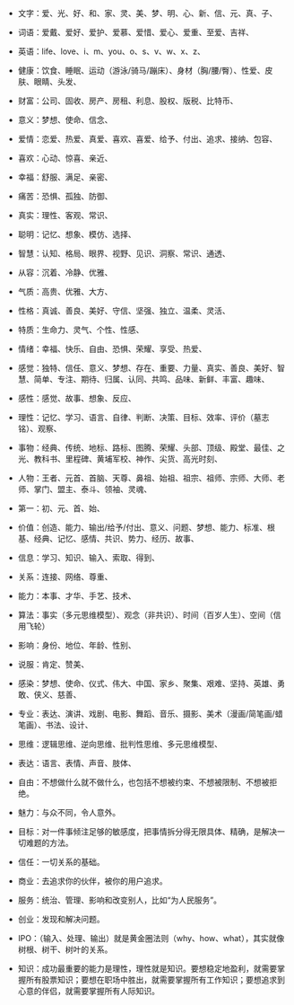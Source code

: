 * 文字：爱、光、好、和、家、灵、美、梦、明、心、新、信、元、真、子、
* 词语：爱戴、爱好、爱护、爱慕、爱惜、爱心、爱重、至爱、吉祥、
* 英语：life、love、i、m、you、o、s、v、w、x、z、

* 健康：饮食、睡眠、运动（游泳/骑马/蹦床）、身材（胸/腰/臀）、性爱、皮肤、眼睛、头发、
* 财富：公司、固收、房产、房租、利息、股权、版税、比特币、
* 意义：梦想、使命、信念、
* 爱情：恋爱、热爱、真爱、喜欢、喜爱、给予、付出、追求、接纳、包容、
* 喜欢：心动、惊喜、亲近、
* 幸福：舒服、满足、亲密、
* 痛苦：恐惧、孤独、防御、
* 真实：理性、客观、常识、
* 聪明：记忆、想象、模仿、选择、
* 智慧：认知、格局、眼界、视野、见识、洞察、常识、通透、
* 从容：沉着、冷静、优雅、
* 气质：高贵、优雅、大方、
* 性格：真诚、善良、美好、守信、坚强、独立、温柔、灵活、
* 特质：生命力、灵气、个性、性感、
* 情绪：幸福、快乐、自由、恐惧、荣耀、享受、热爱、
* 感觉：独特、信任、意义、梦想、存在、重要、力量、真实、善良、美好、智慧、简单、专注、期待、归属、认同、共鸣、品味、新鲜、丰富、趣味、
* 感性：感觉、故事、想象、反应、
* 理性：记忆、学习、语言、自律、判断、决策、目标、效率、评价（墓志铭）、观察、
* 事物：经典、传统、地标、路标、图腾、荣耀、头部、顶级、殿堂、最佳、之光、教科书、里程碑、黄埔军校、神作、尖货、高光时刻、
* 人物：王者、元首、首脑、天尊、鼻祖、始祖、祖宗、祖师、宗师、大师、老师、掌门、盟主、泰斗、领袖、灵魂、
* 第一：初、元、首、始、
* 价值：创造、能力、输出/给予/付出、意义、问题、梦想、能力、标准、根基、经典、记忆、感情、共识、势力、经历、故事、
* 信息：学习、知识、输入、索取、得到、
* 关系：连接、网络、尊重、
* 能力：本事、才华、手艺、技术、
* 算法：事实（多元思维模型）、观念（非共识）、时间（百岁人生）、空间（信用飞轮）
* 影响：身份、地位、年龄、性别、
* 说服：肯定、赞美、
* 感染：梦想、使命、仪式、伟大、中国、家乡、聚集、艰难、坚持、英雄、勇敢、侠义、慈善、
* 专业：表达、演讲、戏剧、电影、舞蹈、音乐、摄影、美术（漫画/简笔画/蜡笔画）、书法、设计、
* 思维：逻辑思维、逆向思维、批判性思维、多元思维模型、
* 表达：语言、表情、声音、肢体、

* 自由：不想做什么就不做什么，也包括不想被约束、不想被限制、不想被拒绝。
* 魅力：与众不同，令人意外。
* 目标：对一件事倾注足够的敏感度，把事情拆分得无限具体、精确，是解决一切难题的方法。
* 信任：一切关系的基础。
* 商业：去追求你的伙伴，被你的用户追求。
* 服务：统治、管理、影响和改变别人，比如“为人民服务”。
* 创业：发现和解决问题。
* IPO：（输入、处理、输出）就是黄金圈法则（why、how、what），其实就像树根、树干、树叶的关系。
* 知识：成功最重要的能力是理性，理性就是知识。要想稳定地盈利，就需要掌握所有股票知识；要想在职场中胜出，就需要掌握所有工作知识；要想追求到心意的伴侣，就需要掌握所有人际知识。
